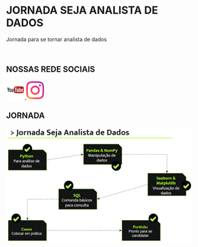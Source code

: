 # JORNADA SEJA ANALISTA DE DADOS
Jornada para se tornar analista de dados

<br>

## __NOSSAS REDE SOCIAIS__
<a href="https://www.youtube.com/channel/UCdHcGHqsxDOK8tDJf96x1SA">
<img src="./Imagens/youtube.png" width="50" url="www.google.com">
</a>

<a href="https://www.instagram.com/seja_analistadados/">
<img src="./Imagens/instagram.png" width="48">
</a>

<br>

## __JORNADA__

![](./Imagens/jornada_analista_dados.png)


